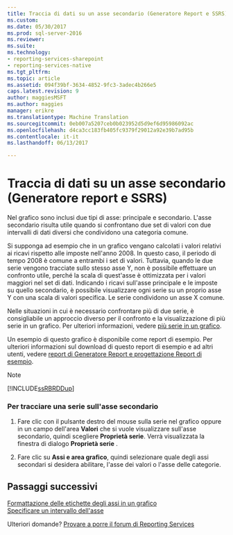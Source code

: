```yaml
---
title: Traccia di dati su un asse secondario (Generatore Report e SSRS) | Documenti Microsoft
ms.custom: 
ms.date: 05/30/2017
ms.prod: sql-server-2016
ms.reviewer: 
ms.suite: 
ms.technology:
- reporting-services-sharepoint
- reporting-services-native
ms.tgt_pltfrm: 
ms.topic: article
ms.assetid: 094f39bf-3634-4852-9fc3-3adec4b266e5
caps.latest.revision: 9
author: maggiesMSFT
ms.author: maggies
manager: erikre
ms.translationtype: Machine Translation
ms.sourcegitcommit: 0eb007a5207ceb0b023952d5d9ef6d95986092ac
ms.openlocfilehash: d4ca3cc183fb405fc9379f29012a92e39b7ad95b
ms.contentlocale: it-it
ms.lasthandoff: 06/13/2017

---
```


# <a name="plot-data-on-a-secondary-axis-report-builder-and-ssrs"></a>Traccia di dati su un asse secondario (Generatore report e SSRS)

Nel grafico sono inclusi due tipi di asse: principale e secondario. L'asse secondario risulta utile quando si confrontano due set di valori con due intervalli di dati diversi che condividono una categoria comune.  
  
 Si supponga ad esempio che in un grafico vengano calcolati i valori relativi ai ricavi rispetto alle imposte nell'anno 2008. In questo caso, il periodo di tempo 2008 è comune a entrambi i set di valori. Tuttavia, quando le due serie vengono tracciate sullo stesso asse Y, non è possibile effettuare un confronto utile, perché la scala di quest'asse è ottimizzata per i valori maggiori nel set di dati. Indicando i ricavi sull'asse principale e le imposte su quello secondario, è possibile visualizzare ogni serie su un proprio asse Y con una scala di valori specifica. Le serie condividono un asse X comune.  
  
 Nelle situazioni in cui è necessario confrontare più di due serie, è consigliabile un approccio diverso per il confronto e la visualizzazione di più serie in un grafico. Per ulteriori informazioni, vedere [più serie in un grafico](../../reporting-services/report-design/multiple-series-on-a-chart-report-builder-and-ssrs.md).  
  
 Un esempio di questo grafico è disponibile come report di esempio. Per ulteriori informazioni sul download di questo report di esempio e ad altri utenti, vedere [report di Generatore Report e progettazione Report di esempio](http://go.microsoft.com/fwlink/?LinkId=198283).  
  
> [!NOTE]  
>  [!INCLUDE[ssRBRDDup](../../includes/ssrbrddup-md.md)]  
  
### <a name="to-plot-a-series-on-the-secondary-axis"></a>Per tracciare una serie sull'asse secondario  
  
1.  Fare clic con il pulsante destro del mouse sulla serie nel grafico oppure in un campo dell'area **Valori** che si vuole visualizzare sull'asse secondario, quindi scegliere **Proprietà serie**. Verrà visualizzata la finestra di dialogo **Proprietà serie** .  
  
2.  Fare clic su **Assi e area grafico**, quindi selezionare quale degli assi secondari si desidera abilitare, l'asse dei valori o l'asse delle categorie.  

## <a name="next-steps"></a>Passaggi successivi

[Formattazione delle etichette degli assi in un grafico](../../reporting-services/report-design/formatting-axis-labels-on-a-chart-report-builder-and-ssrs.md)   
[Specificare un intervallo dell'asse](../../reporting-services/report-design/specify-an-axis-interval-report-builder-and-ssrs.md)  

Ulteriori domande? [Provare a porre il forum di Reporting Services](http://go.microsoft.com/fwlink/?LinkId=620231)
